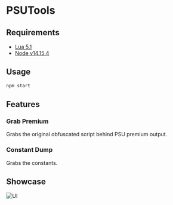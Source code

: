 # PSUTools

## Requirements
* [Lua 5.1](https://www.lua.org/)
* [Node v14.15.4](https://nodejs.org/en/)

## Usage
```bash
npm start
```

## Features

### Grab Premium
Grabs the original obfuscated script behind PSU premium output.

### Constant Dump
Grabs the constants.

## Showcase

![UI](https://cdn.discordapp.com/attachments/847558134696378431/850793096584495104/electron_k59IzHMgSZ.png)
